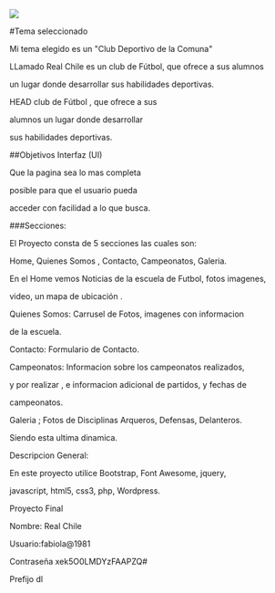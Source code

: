 ![](img/proyecto.jpg)

#Tema seleccionado

Mi tema elegido es un "Club Deportivo de la Comuna"

LLamado Real Chile es un club de Fútbol, que ofrece a sus alumnos 

un lugar donde desarrollar sus habilidades deportivas.

HEAD
club de Fútbol , que ofrece a sus 

alumnos un lugar donde desarrollar

sus habilidades deportivas.

##Objetivos Interfaz (UI)

Que la pagina sea lo mas completa 

posible para que el usuario pueda

acceder con facilidad a lo que busca.

###Secciones:

El Proyecto consta de 5 secciones las cuales son:

Home, Quienes Somos , Contacto, Campeonatos, Galeria.

En el Home vemos Noticias de la escuela de Futbol, fotos imagenes,

video, un mapa de ubicación .

Quienes Somos: Carrusel de Fotos, imagenes con informacion 

de la escuela.

Contacto: Formulario de Contacto.

Campeonatos: Informacion sobre los campeonatos realizados,

y por realizar , e informacion adicional de partidos, y fechas de 

campeonatos.

Galeria ; Fotos de Disciplinas Arqueros, Defensas, Delanteros.

Siendo esta ultima dinamica.

Descripcion General:

En este proyecto utilice Bootstrap, Font Awesome, jquery,

javascript, html5, css3, php, Wordpress.


         

Proyecto Final

Nombre: Real Chile

Usuario:fabiola@1981

Contraseña xek5O0LMDYzFAAPZQ#

Prefijo dl
        

         





